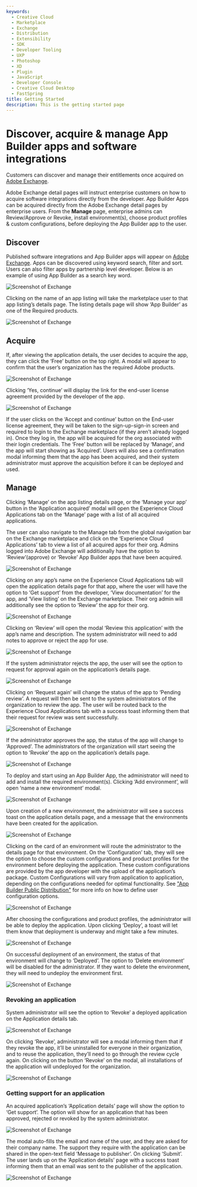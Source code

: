 ```yaml
---
keywords:
  - Creative Cloud
  - Marketplace
  - Exchange
  - Distribution
  - Extensibility
  - SDK
  - Developer Tooling
  - UXP
  - Photoshop
  - XD
  - Plugin
  - JavaScript
  - Developer Console
  - Creative Cloud Desktop
  - FastSpring
title: Getting Started
description: This is the getting started page
---
```


<HeroSimple slots="heading, text" background="rgb(141, 52, 78)"/>

# Discover, acquire & manage App Builder apps and software integrations

Customers can discover and manage their entitlements once acquired on [Adobe Exchange](https://exchange.adobe.com/apps/browse/ec).

Adobe Exchange detail pages will instruct enterprise customers on how to acquire software integrations directly from the developer. App Builder Apps can be acquired directly from the Adobe Exchange detail pages by enterprise users. From the **Manage** page, enterprise admins can Review/Approve or Revoke, install environment(s), choose product profiles & custom configurations, before deploying the App Builder app to the user.

## Discover

Published software integrations and App Builder apps will appear on [Adobe Exchange](https://exchange.adobe.com/apps/browse/ec). Apps can be discovered using keyword search, filter and sort. Users can also filter apps by partnership level developer. Below is an example of using App Builder as a search key word.  

![Screenshot of Exchange](../images/Acquire_and_Manage_1.jpg)

Clicking on the name of an app listing will take the marketplace user to that app listing’s details page. The listing details page will show ‘App Builder’ as one of the Required products.

![Screenshot of Exchange](../images/Acquire_and_Manage_2.jpg)

## Acquire

If, after viewing the application details, the user decides to acquire the app, they can click the ‘Free’ button on the top right. A modal will appear to confirm that the user’s organization has the required Adobe products.

![Screenshot of Exchange](../images/Acquire_and_Manage_3.jpg)

Clicking ‘Yes, continue’ will display the link for the end-user license agreement provided by the developer of the app.

![Screenshot of Exchange](../images/Acquire_and_Manage_4.jpg)

If the user clicks on the ‘Accept and continue’ button on the End-user license agreement, they will be taken to the sign-up-sign-in screen and required to login to the Exchange marketplace (if they aren’t already logged in). Once they log in, the app will be acquired for the org associated with their login credentials. The ‘Free’ button will be replaced by ‘Manage’, and the app will start showing as ‘Acquired’. Users will also see a confirmation modal informing them that the app has been acquired, and their system administrator must approve the acquisition before it can be deployed and used.

## Manage

Clicking ‘Manage’ on the app listing details page, or the ‘Manage your app’ button in the ‘Application acquired’ modal will open the Experience Cloud Applications tab on the ‘Manage’ page with a list of all acquired applications.

The user can also navigate to the Manage tab from the global navigation bar on the Exchange marketplace and click on the ‘Experience Cloud Applications’ tab to view a list of all acquired apps for their org. Admins logged into Adobe Exchange will additionally have the option to ‘Review’(approve) or ‘Revoke’ App Builder apps that have been acquired.

![Screenshot of Exchange](../images/Acquire_and_Manage_5.jpg)

Clicking on any app’s name on the Experience Cloud Applications tab will open the application details page for that app, where the user will have the option to ‘Get support’ from the developer, ‘View documentation’ for the app, and ‘View listing’ on the Exchange marketplace. Their org admin will additionally see the option to ‘Review’ the app for their org.

![Screenshot of Exchange](../images/Acquire_and_Manage_6.jpg)

Clicking on ‘Review’ will open the modal ‘Review this application’ with the app’s name and description. The system administrator will need to add notes to approve or reject the app for use.

![Screenshot of Exchange](../images/Acquire_and_Manage_7.jpg)

If the system administrator rejects the app, the user will see the option to request for approval again on the application’s details page.

![Screenshot of Exchange](../images/Acquire_and_Manage_8.jpg)

Clicking on ‘Request again’ will change the status of the app to ‘Pending review’. A request will then be sent to the system administrators of the organization to review the app. The user will be routed back to the Experience Cloud Applications tab with a success toast informing them that their request for review was sent successfully.

![Screenshot of Exchange](../images/Acquire_and_Manage-success.png)

If the administrator approves the app, the status of the app will change to ‘Approved’. The administrators of the organization will start seeing the option to ‘Revoke’ the app on the application’s details page.

![Screenshot of Exchange](../images/Acquire_and_Manage_9.jpg)

To deploy and start using an App Builder App, the administrator will need to add and install the required environment(s). Clicking ‘Add environment’, will open ‘name a new environment’ modal.

![Screenshot of Exchange](../images/Acquire_and_Manage_10.jpg)

Upon creation of a new environment, the administrator will see a success toast on the application details page, and a message that the environments have been created for the application.

![Screenshot of Exchange](../images/Acquire_and_Manage_11.jpg)

Clicking on the card of an environment will route the administrator to the details page for that environment. On the ‘Configuration’ tab, they will see the option to choose the custom configurations and product profiles for the environment before deploying the application. These custom configurations are provided by the app developer with the upload of the application’s package. Custom Configurations will vary from application to application, depending on the configurations needed for optimal functionality. See ["App Builder Public Distribution"](https://developer.adobe.com/app-builder/docs/guides/distribution/public) for more info on how to define user configuration options.

![Screenshot of Exchange](../images/Acquire_and_Manage_12.jpg)

After choosing the configurations and product profiles, the administrator will be able to deploy the application. Upon clicking ‘Deploy’, a toast will let them know that deployment is underway and might take a few minutes.

![Screenshot of Exchange](../images/Acquire_and_Manage_13.jpg)

On successful deployment of an environment, the status of that environment will change to ‘Deployed’. The option to ‘Delete environment’ will be disabled for the administrator. If they want to delete the environment, they will need to undeploy the environment first.

![Screenshot of Exchange](../images/Acquire_and_Manage_environment-details.png)

### Revoking an application

System administrator will see the option to ‘Revoke’ a deployed application on the Application details tab.

![Screenshot of Exchange](../images/Acquire_and_Manage_14.jpg)

 On clicking ‘Revoke’, administrator will see a modal informing them that if they revoke the app, it’ll be uninstalled for everyone in their organization, and to reuse the application, they’ll need to go through the review cycle again. On clicking on the button ‘Revoke’ on the modal, all installations of the application will undeployed for the organization.

![Screenshot of Exchange](../images/Acquire_and_Manage_15.jpg)

### Getting support for an application

An acquired application’s ‘Application details’ page will show the option to ‘Get support’. The option will show for an application that has been approved, rejected or revoked by the system administrator.

![Screenshot of Exchange](../images/Acquire_and_Manage_getting-support.png)

The modal auto-fills the email and name of the user, and they are asked for their company name. The support they require with the application can be shared in the open-text field ‘Message to publisher’. On clicking ‘Submit’. The user lands up on the ‘Application details’ page with a success toast informing them that an email was sent to the publisher of the application.

![Screenshot of Exchange](../images/Acquire_and_Manage_17.jpg)
